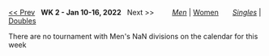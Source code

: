 [<< Prev](men_singles_2145.md) &nbsp; **WK 2 - Jan 10-16, 2022** &nbsp; Next >> &nbsp;&nbsp;&nbsp;&nbsp;&nbsp;&nbsp;&nbsp; [*Men*](./men_singles_2202.md) &#124; [Women](./women_singles_2202.md) &nbsp;&nbsp;&nbsp;&nbsp;&nbsp; [*Singles*](./men_singles_2202.md) &#124; [Doubles](./men_doubles_2202.md)

There are no tournament with Men's NaN divisions on the calendar for this week